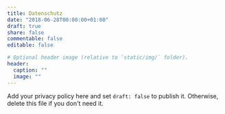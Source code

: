 ```yaml
---
title: Datenschutz
date: "2018-06-28T00:00:00+01:00"
draft: true
share: false
commentable: false
editable: false

# Optional header image (relative to `static/img/` folder).
header:
  caption: ""
  image: ""
---
```


Add your privacy policy here and set `draft: false` to publish it. Otherwise, delete this file if you don't need it.
